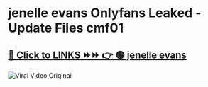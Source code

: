 
 # jenelle evans Onlyfans Leaked - Update Files cmf01

## <h2><a href="https://clipsfans.com/jenelle_evans&ref=git">🔗 Click to LINKS ⏩⏩ 👉 🟢 jenelle evans </a></h2>

<a href="https://clipsfans.com/jenelle_evans&ref=git" rel="nofollow" data-target="animated-image.originalLink"><img src="https://i.ibb.co.com/xMMVF88/686577567.gif" alt="Viral Video Original" style="max-width: 100%; display: inline-block;" data-target="animated-image.originalImage"></a>

